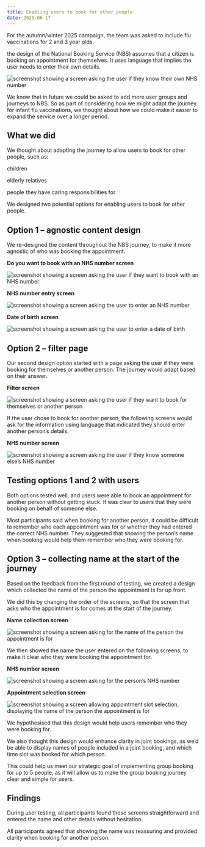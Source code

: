 ```yaml
---
title: Enabling users to book for other people
date: 2025-06-17
---
```


For the autumn/winter 2025 campaign, the team was asked to include flu vaccinations for 2 and 3 year olds. 

the design of the National Booking Service (NBS) assumes that a citizen is booking an appointment for themselves.  It uses language that implies the user needs to enter their own details. 

![screenshot showing a screen asking the user if they know their own NHS number](nhs-no-radio.png)  

We know that in future we could be asked to add more user groups and journeys to NBS.  So as part of considering how we might adapt the journey for infant flu vaccinations, we thought about how we could make it easier to expand the service over a longer period. 

## What we did 

We thought about adapting the journey to allow users to book for other people, such as: 

children 

elderly relatives 

people they have caring responsibilities for 

We designed two potential options for enabling users to book for other people. 

## Option 1 – agnostic content design 

We re-designed the content throughout the NBS journey, to make it more agnostic of who was booking the appointment. 

**Do you want to book with an NHS number screen** 

![screenshot showing a screen asking the user if they want to book with an NHS number](agnostic-nhs-no-radio.png) 

**NHS number entry screen** 

![screenshot showing a screen asking the user to enter an NHS number](agnostic-nhs-no.png) 


**Date of birth screen** 

![screenshot showing a screen asking the user to enter a date of birth](agnostic-dob.png) 


## Option 2 – filter page 

Our second design option started with a page asking the user if they were booking for themselves or another person.  The journey would adapt based on their answer. 

**Filter screen** 

![screenshot showing a screen asking the user if they want to book for themselves or another person](proxy-filter.png) 


If the user chose to book for another person, the following screens would ask for the information using language that indicated they should enter another person’s details. 

**NHS number screen** 

![screenshot showing a screen asking the user if they know someone else’s NHS number](filter-nhs-no-radio.png) 


## Testing options 1 and 2 with users 

Both options tested well, and users were able to book an appointment for another person without getting stuck.  It was clear to users that they were booking on behalf of someone else. 

Most participants said when booking for another person, it could be difficult to remember who each appointment was for or whether they had entered the correct NHS number.  They suggested that showing the person’s name when booking would help them remember who they were booking for. 

 

## Option 3 – collecting name at the start of the journey 

Based on the feedback from the first round of testing, we created a design which collected the name of the person the appointment is for up front. 

We did this by changing the order of the screens, so that the screen that asks who the appointment is for comes at the start of the journey. 

**Name collection screen** 

![screenshot showing a screen asking for the name of the person the appointment is for](name.png) 


We then showed the name the user entered on the following screens, to make it clear who they were booking the appointment for. 

**NHS number screen** 

![screenshot showing a screen asking for the person’s NHS number](name-nhs-no.png) 


**Appointment selection screen** 

![screenshot showing a screen allowing appointment slot selection, displaying the name of the person the appointment is for](name-slot-select.png) 


We hypothesised that this design would help users remember who they were booking for.  

We also thought this design would enhance clarity in joint bookings, as we’d be able to display names of people included in a joint booking, and which time slot was booked for which person.  

This could help us meet our strategic goal of implementing group booking for up to 5 people, as it will allow us to make the group booking journey clear and simple for users. 

 

## Findings 

During user testing, all participants found these screens straightforward and entered the name and other details without hesitation.   

All participants agreed that showing the name was reassuring and provided clarity when booking for another person. 

 

 